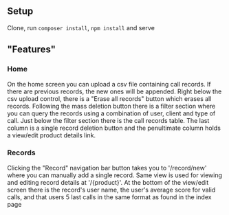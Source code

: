 ## Setup

Clone, run `composer install`, `npm install` and serve

## "Features"

### Home
On the home screen you can upload a csv file containing call records.
If there are previous records, the new ones will be appended.  Right below the csv upload control, there is a "Erase all records" button which erases all records.
Following the mass deletion button there is a filter section where you can query the records using a combination of user, client and type of call.
Just below the filter section there is the call records table. The last column is a single record deletion button and the penultimate column holds a view/edit product details link.

### Records
Clicking the "Record" navigation bar button takes you to '/record/new' where you can manually add a single record.
Same view is used for viewing and editing record details at '/{product}'. At the bottom of the view/edit
screen there is the record's user name, the user's average score for valid calls, and that users 5 last calls
in the same format as found in the index page
